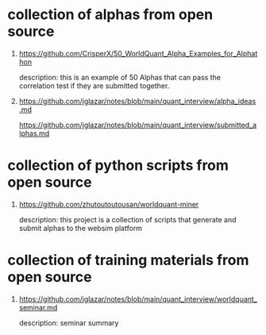 
# collection of alphas from open source
1. https://github.com/CrisperX/50_WorldQuant_Alpha_Examples_for_Alphathon

   description: this is an example of 50 Alphas that can pass the correlation test if they are submitted together.

2. https://github.com/jglazar/notes/blob/main/quant_interview/alpha_ideas.md

   https://github.com/jglazar/notes/blob/main/quant_interview/submitted_alphas.md


# collection of python scripts from open source   
1. https://github.com/zhutoutoutousan/worldquant-miner

   description: this project is a collection of scripts that generate and submit alphas to the websim platform

# collection of training materials from open source
1. https://github.com/jglazar/notes/blob/main/quant_interview/worldquant_seminar.md

   description: seminar summary
